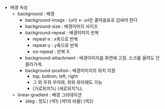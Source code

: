 - 배경 속성
	- background : 배경
		- background-image : (url) ← url은 홑따옴표로 감싸야 한다
		- background-size : 배경이미지 사이즈
		- background-repeat : 배경이미지 반복
			- repeat-x : x축으로 반복
			- repeat-y : y축으로 반복
			- no-repeat : 반복 X
		- background-attachment : 배경이미지를 화면에 고정. 스크롤 올려도 안 올라가게.
		- background-position : 배경이미지의 위치 지정
			- top, bottom, left, right
			- 그 외 우위 우아래, 좌위 좌아래도 가능
			- (가로위치%) (세로위치%);
	- linear-gradient : 배경 그라데이션
		- (deg : 정도) (색1) (색1의 비율) (색2) 